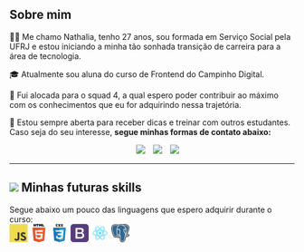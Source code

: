 ## Sobre mim

👩‍💻 Me chamo Nathalia, tenho 27 anos, sou formada em Serviço Social pela UFRJ e estou iniciando a minha tão sonhada transição de carreira para a área de tecnologia. 

🎓 Atualmente sou aluna do curso de Frontend do Campinho Digital.

 💼 Fui alocada para o squad 4, a qual espero poder contribuir ao máximo com os conhecimentos que eu for adquirindo nessa trajetória.

💬 Estou sempre aberta para receber dicas e treinar com outros estudantes. Caso seja do seu interesse, **segue minhas formas de contato abaixo:**<br>
 <div align="center"  class="icons-social" style="margin-left: 10px;">
        <a   target="_blank" href="https://www.linkedin.com/in/nathalia-costab">
            <img height="35" src="https://img.icons8.com/doodle/40/000000/linkedin--v2.png" style="margin-left: 10px;" ></a>
        <a style="margin-left: 10px;" target="_blank" href="https://github.com/nathaliacbarroso">
        <img height="35" src="https://img.icons8.com/doodle/40/000000/github--v1.png"></a>
           <a style="margin-left: 10px;" target="_blank" href="mailto:nathaliacbarroso.as@gmail.com">
        <img height="35" src="https://img.icons8.com/doodle/2x/gmail-new.png"></a>
      </div>

---

## <img src="https://media2.giphy.com/media/QssGEmpkyEOhBCb7e1/giphy.gif?cid=ecf05e47a0n3gi1bfqntqmob8g9aid1oyj2wr3ds3mg700bl&rid=giphy.gif" width ="25"> Minhas futuras skills<br>
Segue abaixo um pouco das linguagens que espero adquirir durante o curso:<br>
<code><img height="32" src="https://raw.githubusercontent.com/github/explore/80688e429a7d4ef2fca1e82350fe8e3517d3494d/topics/javascript/javascript.png" alt="Javascript"/></code> <code><img height="32" src="https://raw.githubusercontent.com/github/explore/80688e429a7d4ef2fca1e82350fe8e3517d3494d/topics/html/html.png" alt="HTML5"/></code> <code><img height="32" src="https://raw.githubusercontent.com/github/explore/80688e429a7d4ef2fca1e82350fe8e3517d3494d/topics/css/css.png" alt="CSS"/></code> <code><img height="32" src="https://raw.githubusercontent.com/github/explore/80688e429a7d4ef2fca1e82350fe8e3517d3494d/topics/bootstrap/bootstrap.png" alt="Bootstrap"/></code> <code><img height="32" src="https://raw.githubusercontent.com/github/explore/80688e429a7d4ef2fca1e82350fe8e3517d3494d/topics/react/react.png" alt="React"/></code> <code><img height="32" src="https://raw.githubusercontent.com/github/explore/80688e429a7d4ef2fca1e82350fe8e3517d3494d/topics/postgresql/postgresql.png" alt="PostegreSQL"/><code><br>
